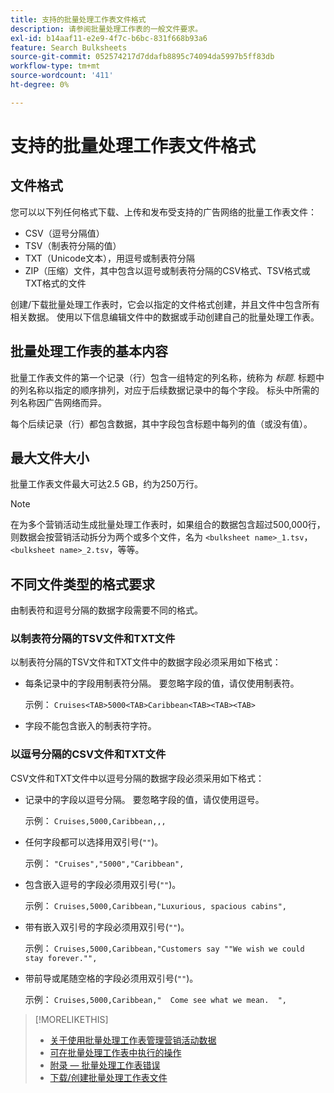 ```yaml
---
title: 支持的批量处理工作表文件格式
description: 请参阅批量处理工作表的一般文件要求。
exl-id: b14aaf11-e2e9-4f7c-b6bc-831f668b93a6
feature: Search Bulksheets
source-git-commit: 052574217d7ddafb8895c74094da5997b5ff83db
workflow-type: tm+mt
source-wordcount: '411'
ht-degree: 0%

---
```


# 支持的批量处理工作表文件格式

## 文件格式

您可以以下列任何格式下载、上传和发布受支持的广告网络的批量工作表文件：

* CSV（逗号分隔值）
* TSV（制表符分隔的值）
* TXT（Unicode文本），用逗号或制表符分隔
* ZIP（压缩）文件，其中包含以逗号或制表符分隔的CSV格式、TSV格式或TXT格式的文件

创建/下载批量处理工作表时，它会以指定的文件格式创建，并且文件中包含所有相关数据。 使用以下信息编辑文件中的数据或手动创建自己的批量处理工作表。

## 批量处理工作表的基本内容

批量工作表文件的第一个记录（行）包含一组特定的列名称，统称为 <i>标题</i>. 标题中的列名称以指定的顺序排列，对应于后续数据记录中的每个字段。 标头中所需的列名称因广告网络而异。

每个后续记录（行）都包含数据，其中字段包含标题中每列的值（或没有值）。

## 最大文件大小

批量工作表文件最大可达2.5 GB，约为250万行。

>[!NOTE]
>
>在为多个营销活动生成批量处理工作表时，如果组合的数据包含超过500,000行，则数据会按营销活动拆分为两个或多个文件，名为 `<bulksheet name>_1.tsv`， `<bulksheet name>_2.tsv`，等等。

## 不同文件类型的格式要求

由制表符和逗号分隔的数据字段需要不同的格式。

### 以制表符分隔的TSV文件和TXT文件

以制表符分隔的TSV文件和TXT文件中的数据字段必须采用如下格式：

* 每条记录中的字段用制表符分隔。 要忽略字段的值，请仅使用制表符。

  示例： `Cruises<TAB>5000<TAB>Caribbean<TAB><TAB><TAB>`

* 字段不能包含嵌入的制表符字符。

### 以逗号分隔的CSV文件和TXT文件

CSV文件和TXT文件中以逗号分隔的数据字段必须采用如下格式：

* 记录中的字段以逗号分隔。 要忽略字段的值，请仅使用逗号。

  示例： `Cruises,5000,Caribbean,,,`

* 任何字段都可以选择用双引号(`""`)。

  示例：  `"Cruises","5000","Caribbean",`

* 包含嵌入逗号的字段必须用双引号(`""`)。

  示例： `Cruises,5000,Caribbean,"Luxurious, spacious cabins",`

* 带有嵌入双引号的字段必须用双引号(`""`)。

  示例： `Cruises,5000,Caribbean,"Customers say ""We wish we could stay forever."",`

* 带前导或尾随空格的字段必须用双引号(`""`)。

  示例： `Cruises,5000,Caribbean,"  Come see what we mean.  ",`

>[!MORELIKETHIS]
>
>* [关于使用批量处理工作表管理营销活动数据](../bulksheet-about.md)
>* [可在批量处理工作表中执行的操作](bulksheet-operations.md)
>* [附录 — 批量处理工作表错误](../bulksheet-errors.md)
>* [下载/创建批量处理工作表文件](../bulksheet-download.md)
